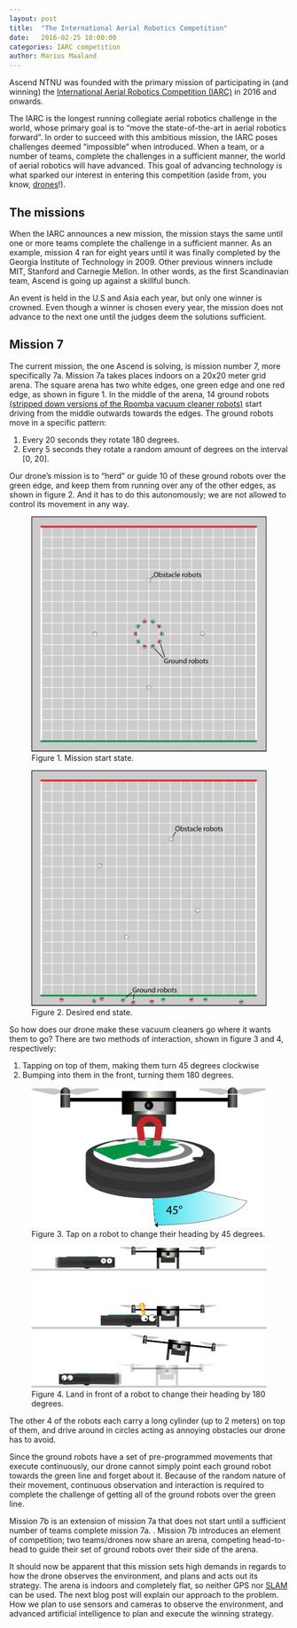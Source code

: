 ```yaml
---
layout: post
title:  "The International Aerial Robotics Competition"
date:   2016-02-25 10:00:00
categories: IARC competition
author: Marius Maaland
---
```

Ascend NTNU was founded with the primary mission of participating in (and winning) the [International Aerial Robotics Competition (IARC)](http://aerialroboticscompetition.org/) in 2016 and onwards. 

The IARC is the longest running collegiate aerial robotics challenge in the world, whose primary goal is to “move the state-of-the-art in aerial robotics forward”. In order to succeed with this ambitious mission, the IARC poses challenges deemed “impossible” when introduced. When a team, or a number of teams, complete the challenges in a sufficient manner, the world of aerial robotics will have advanced. This goal of advancing technology is what sparked our interest in entering this competition (aside from, you know, [drones](https://www.youtube.com/watch?v=CCDIuZUfETc)!). 

## The missions
When the IARC announces a new mission, the mission stays the same until one or more teams complete the challenge in a sufficient manner. As an example, mission 4 ran for eight years until it was finally completed by the Georgia Institute of Technology in 2009. Other previous winners include MIT, Stanford and Carnegie Mellon. In other words, as the first Scandinavian team, Ascend is going up against a skillful bunch. 

An event is held in the U.S and Asia each year, but only one winner is crowned. Even though a winner is chosen every year, the mission does not advance to the next one until the judges deem the solutions sufficient.

## Mission 7

The current mission, the one Ascend is solving, is mission number 7, more specifically 7a. Mission 7a takes places indoors on a 20x20 meter grid arena. The square arena has two white edges, one green edge and one red edge, as shown in figure 1. In the middle of the arena, 14 ground robots [(stripped down versions of the Roomba vacuum cleaner robots)](https://media.giphy.com/media/Q7ZckMLgjmthK/giphy.gif) start driving from the middle outwards towards the edges. The ground robots move in a specific pattern:

1. Every 20 seconds they rotate 180 degrees.
2. Every 5 seconds they rotate a random amount of degrees on the interval [0, 20].

Our drone’s mission is to “herd” or guide 10 of these ground robots over the green edge, and keep them from running over any of the other edges, as shown in figure 2. And it has to do this autonomously; we are not allowed to control its movement in any way.

<div class="row">
	<div class="col-md-6">
		<figure>
			<img class="img-responsive" alt="Mission start state" src="/public/assets/start-state.png">
			<figcaption class="text-center">Figure 1. Mission start state.</figcaption>
		</figure>
	</div>
	<div class="col-md-6">
		<figure>
			<img class="img-responsive" alt="Mission start state" src="/public/assets/end-state.png">
			<figcaption class="text-center">Figure 2. Desired end state.</figcaption>
		</figure>
	</div>
</div>

So how does our drone make these vacuum cleaners go where it wants them to go? There are two methods of interaction, shown in figure 3 and 4,  respectively: 

1. Tapping on top of them, making them turn 45 degrees clockwise 
2. Bumping into them in the front, turning them 180 degrees. 

<div class="row">
	<div class="col-md-6">
		<figure>
			<img class="img-responsive" alt="Mission start state" src="/public/assets/45-degree-turn-cartoon.png">
			<figcaption class="text-center">Figure 3. Tap on a robot to change their heading by 45 degrees.</figcaption>
		</figure>
	</div>
	<div class="col-md-6">
		<figure>
			<img class="img-responsive" alt="Mission start state" src="/public/assets/180-degree-turn-cartoon.png">
			<figcaption class="text-center">Figure 4. Land in front of a robot to change their heading by 180 degrees.</figcaption>
		</figure>
	</div>
</div>

The other 4 of the robots each carry a long cylinder (up to 2 meters) on top of them, and drive around in circles acting as annoying obstacles our drone has to avoid. 

Since the ground robots have a set of pre-programmed movements that execute continuously, our drone cannot simply point each ground robot towards the green line and forget about it. Because of the random nature of their movement, continuous observation and interaction is required to complete the challenge of getting all of the ground robots over the green line. 

Mission 7b is an extension of mission 7a that does not start until a sufficient number of teams complete mission 7a. . Mission 7b introduces an element of competition; two teams/drones now share an arena, competing head-to-head to guide their set of ground robots over their side of the arena. 

It should now be apparent that this mission sets high demands in regards to how the drone observes the environment, and plans and acts out its strategy. The arena is indoors and completely flat, so neither GPS nor [SLAM](https://www.google.com/url?q=https://en.wikipedia.org/wiki/Simultaneous_localization_and_mapping&sa=D&ust=1456487203231000&usg=AFQjCNELYTHadiBPpI8TVrSGE8TcWb8skQ) can be used. The next blog post will explain our approach to the problem. How we plan to use sensors and cameras to observe the environment, and advanced artificial intelligence to plan and execute the winning strategy. 
